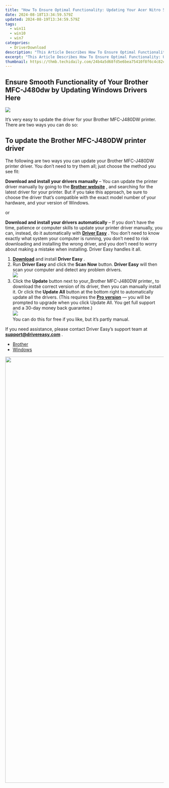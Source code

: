 ```yaml
---
title: "How To Ensure Optimal Functionality: Updating Your Acer Nitro 5'S Device Drivers"
date: 2024-08-18T13:34:59.579Z
updated: 2024-08-19T13:34:59.579Z
tags:
  - win11
  - win10
  - win7
categories:
  - DriverDownload
description: "This Article Describes How To Ensure Optimal Functionality: Updating Your Acer Nitro 5'S Device Drivers"
excerpt: "This Article Describes How To Ensure Optimal Functionality: Updating Your Acer Nitro 5'S Device Drivers"
thumbnail: https://thmb.techidaily.com/24b4a5d68fd5e6bea75410f8f6c4c82cdd5bcbea33115cb8218e3e0a99c10ef2.jpg
---
```


## Ensure Smooth Functionality of Your Brother MFC-J480dw by Updating Windows Drivers Here

![](https://images.drivereasy.com/wp-content/uploads/2018/12/img_5c0f98c851b60.png)

 It’s very easy to update the driver for your Brother MFC-J480DW printer. There are two ways you can do so:

## To update the Brother MFC-J480DW printer driver

 The following are two ways you can update your Brother MFC-J480DW printer driver. You don’t need to try them all; just choose the method you see fit:

**Download and install your drivers manually** – You can update the printer driver manually by going to the **[Brother website](https://support.brother.com/g/b/index.aspx?noautojudge=true)**  , and searching for the latest driver for your printer. But if you take this approach, be sure to choose the driver that’s compatible with the exact model number of your hardware, and your version of Windows.

or

**Download and install your drivers automatically** – If you don’t have the time, patience or computer skills to update your printer driver manually, you can, instead, do it automatically with **[Driver Easy](https://tools.techidaily.com/drivereasy/download/)**  . You don’t need to know exactly what system your computer is running, you don’t need to risk downloading and installing the wrong driver, and you don’t need to worry about making a mistake when installing. Driver Easy handles it all.

1. [**Download**](https://tools.techidaily.com/drivereasy/download/) and install **Driver Easy** .
2. Run **Driver Easy** and click the **Scan Now** button. **Driver Easy**  will then scan your computer and detect any problem drivers.  
![](https://images.drivereasy.com/wp-content/uploads/2018/10/img_5bd0366bd75a4.jpg)
3. Click the **Update**  button next to your_Brother MFC-J480DW printer_ to download the correct version of its driver, then you can manually install it. Or click the **Update All**  button at the bottom right to automatically update all the drivers. (This requires the **[Pro version](https://tools.techidaily.com/drivereasy/download/)**  — you will be prompted to upgrade when you click Update All. You get full support and a 30-day money back guarantee.)  
![](https://images.drivereasy.com/wp-content/uploads/2018/12/img_5c0f98604aa20.jpg)  
 You can do this for free if you like, but it’s partly manual.

 If you need assistance, please contact Driver Easy’s support team at **[support@drivereasy.com](https://tools.techidaily.com/drivereasy/download/)**  .

* [Brother](https://tools.techidaily.com/drivereasy/download/)
* [Windows](https://tools.techidaily.com/drivereasy/download/)

<ins class="adsbygoogle"
     style="display:block"
     data-ad-format="autorelaxed"
     data-ad-client="ca-pub-7571918770474297"
     data-ad-slot="1223367746"></ins>



<ins class="adsbygoogle"
     style="display:block"
     data-ad-client="ca-pub-7571918770474297"
     data-ad-slot="8358498916"
     data-ad-format="auto"
     data-full-width-responsive="true"></ins>



<!-- affiliate ads begin -->
<a href="https://twopages.pxf.io/c/5597632/1873305/18544" target="_top" id="1873305"><img src="//a.impactradius-go.com/display-ad/18544-1873305" border="0" alt="" width="1080" height="1350"/></a><img height="0" width="0" src="https://imp.pxf.io/i/5597632/1873305/18544" style="position:absolute;visibility:hidden;" border="0" />
<!-- affiliate ads end -->